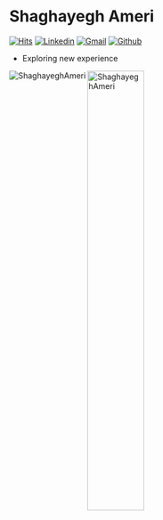 <h1> Shaghayegh Ameri </h1>

[![Hits](https://hits.seeyoufarm.com/api/count/incr/badge.svg?url=https%3A%2F%2Fgithub.com%2FShaghayeghAmer%2FShaghayeghAmer&count_bg=%2379C83D&title_bg=%23555555&icon=&icon_color=%23E7E7E7&title=Profile+Views&edge_flat=false)](https://hits.seeyoufarm.com)
[![Linkedin](https://img.shields.io/badge/-LinkedIn-blue?style=flat&logo=Linkedin&logoColor=white)](https://www.linkedin.com/in/shaghayegh-ameri98/)
[![Gmail](https://img.shields.io/badge/-Gmail-c14438?style=flat&logo=Gmail&logoColor=white)](mailto:shaghayegh.a.e@gmail.com)
[![Github](https://img.shields.io/github/followers/ShaghayeghAmeri?label=Follow&style=social)](https://github.com/ShaghayeghAmeri)

- Exploring new experience

<div>
  <img align="left" src="https://github-readme-stats.vercel.app/api/top-langs?username=ShaghayeghAmeri&show_icons=true&locale=en&layout=compact" alt="ShaghayeghAmeri" />
  <img width="45%"  src="https://github-readme-streak-stats.herokuapp.com/?user=ShaghayeghAmeri&" alt="ShaghayeghAmeri" />
</div>

<!----------------------------->
<!-- COMMENTED FOR LATER USE -->
<!----------------------------->

<!-- STATISTICS -->
<!-- [![Anurag's github stats](https://github-readme-stats.vercel.app/api?username=hejazizo&show_icons=true&count_private=true&include_all_commits=true&theme=dracula)](https://github.com/hejazizo)
 -->
<!-- MEDIUM & BUY ME A COFFEE -->
<!-- 
[![Stackoverflow](https://github.com/Rishit-dagli/Rishit-dagli/blob/master/badges/stackoverflow.svg)](https://stackoverflow.com/users/11878567/rishit-dagli)
 -->
<!--  [![Buy Me A Coffee](https://img.shields.io/badge/-Buy%20Me%20A%20Coffee-db4c4c?style=flat&logo=buy-me-a-coffee&logoColor=ffffff&link=https://ko-fi.com/dinhanhthi)](https://ko-fi.com/dinhanhthi) -->
